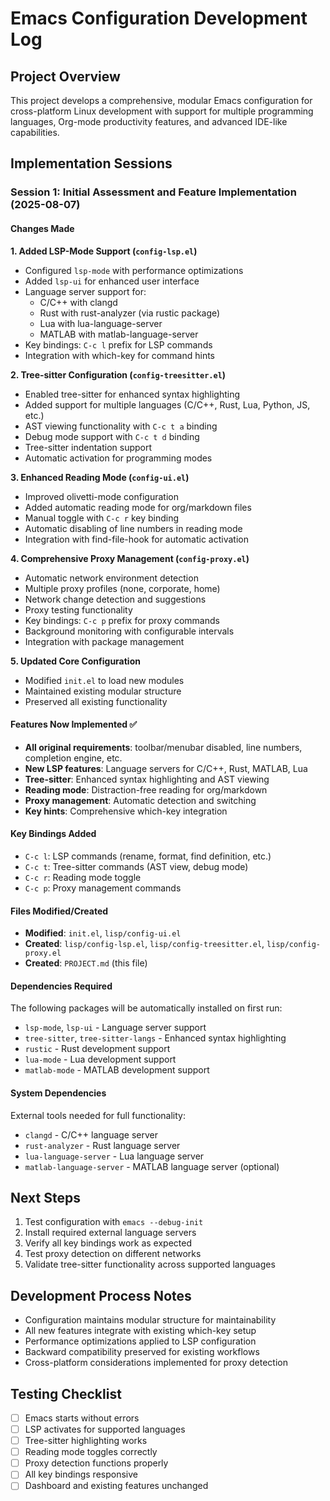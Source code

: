 # Emacs Configuration Development Log

## Project Overview
This project develops a comprehensive, modular Emacs configuration for cross-platform Linux development with support for multiple programming languages, Org-mode productivity features, and advanced IDE-like capabilities.

## Implementation Sessions

### Session 1: Initial Assessment and Feature Implementation (2025-08-07)

#### Changes Made

**1. Added LSP-Mode Support (`config-lsp.el`)**
- Configured `lsp-mode` with performance optimizations
- Added `lsp-ui` for enhanced user interface 
- Language server support for:
  - C/C++ with clangd
  - Rust with rust-analyzer (via rustic package)
  - Lua with lua-language-server
  - MATLAB with matlab-language-server
- Key bindings: `C-c l` prefix for LSP commands
- Integration with which-key for command hints

**2. Tree-sitter Configuration (`config-treesitter.el`)**
- Enabled tree-sitter for enhanced syntax highlighting
- Added support for multiple languages (C/C++, Rust, Lua, Python, JS, etc.)
- AST viewing functionality with `C-c t a` binding
- Debug mode support with `C-c t d` binding
- Tree-sitter indentation support
- Automatic activation for programming modes

**3. Enhanced Reading Mode (`config-ui.el`)**
- Improved olivetti-mode configuration
- Added automatic reading mode for org/markdown files
- Manual toggle with `C-c r` key binding
- Automatic disabling of line numbers in reading mode
- Integration with find-file-hook for automatic activation

**4. Comprehensive Proxy Management (`config-proxy.el`)**
- Automatic network environment detection
- Multiple proxy profiles (none, corporate, home)
- Network change detection and suggestions
- Proxy testing functionality
- Key bindings: `C-c p` prefix for proxy commands
- Background monitoring with configurable intervals
- Integration with package management

**5. Updated Core Configuration**
- Modified `init.el` to load new modules
- Maintained existing modular structure
- Preserved all existing functionality

#### Features Now Implemented ✅
- **All original requirements**: toolbar/menubar disabled, line numbers, completion engine, etc.
- **New LSP features**: Language servers for C/C++, Rust, MATLAB, Lua
- **Tree-sitter**: Enhanced syntax highlighting and AST viewing
- **Reading mode**: Distraction-free reading for org/markdown
- **Proxy management**: Automatic detection and switching
- **Key hints**: Comprehensive which-key integration

#### Key Bindings Added
- `C-c l`: LSP commands (rename, format, find definition, etc.)
- `C-c t`: Tree-sitter commands (AST view, debug mode)
- `C-c r`: Reading mode toggle
- `C-c p`: Proxy management commands

#### Files Modified/Created
- **Modified**: `init.el`, `lisp/config-ui.el`
- **Created**: `lisp/config-lsp.el`, `lisp/config-treesitter.el`, `lisp/config-proxy.el`
- **Created**: `PROJECT.md` (this file)

#### Dependencies Required
The following packages will be automatically installed on first run:
- `lsp-mode`, `lsp-ui` - Language server support
- `tree-sitter`, `tree-sitter-langs` - Enhanced syntax highlighting
- `rustic` - Rust development support
- `lua-mode` - Lua development support  
- `matlab-mode` - MATLAB development support

#### System Dependencies
External tools needed for full functionality:
- `clangd` - C/C++ language server
- `rust-analyzer` - Rust language server
- `lua-language-server` - Lua language server
- `matlab-language-server` - MATLAB language server (optional)

## Next Steps
1. Test configuration with `emacs --debug-init`
2. Install required external language servers
3. Verify all key bindings work as expected
4. Test proxy detection on different networks
5. Validate tree-sitter functionality across supported languages

## Development Process Notes
- Configuration maintains modular structure for maintainability
- All new features integrate with existing which-key setup
- Performance optimizations applied to LSP configuration
- Backward compatibility preserved for existing workflows
- Cross-platform considerations implemented for proxy detection

## Testing Checklist
- [ ] Emacs starts without errors
- [ ] LSP activates for supported languages
- [ ] Tree-sitter highlighting works
- [ ] Reading mode toggles correctly
- [ ] Proxy detection functions properly
- [ ] All key bindings responsive
- [ ] Dashboard and existing features unchanged